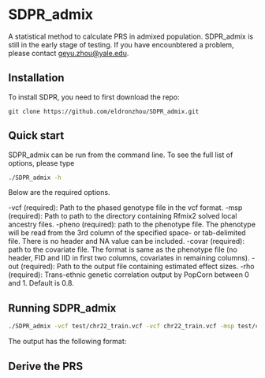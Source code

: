 # SDPR_admix
A statistical method to calculate PRS in admixed population. SDPR_admix is still in the early stage of testing. If you have encounbtered a problem, please contact geyu.zhou@yale.edu.

## Installation

To install SDPR, you need to first download the repo:

```
git clone https://github.com/eldronzhou/SDPR_admix.git
```

## Quick start

SDPR_admix can be run from the command line. To see the full list of options, please type

```bash
./SDPR_admix -h
```
Below are the required options.

-vcf (required): Path to the phased genotype file in the vcf format.
-msp (required): Path to path to the directory containing Rfmix2 solved local ancestry files.
-pheno (required): path to the phenotype file. The phenotype will be read from the 3rd column of the specified space- or tab-delimited file. There is no header and NA value can be included.
-covar (required): path to the covariate file. The format is same as the phenotype file (no header, FID and IID in first two columns, covariates in remaining columns).
-out (required): Path to the output file containing estimated effect sizes.
-rho (required): Trans-ethnic genetic correlation output by PopCorn between 0 and 1. Default is 0.8. 

## Running SDPR_admix

```bash
./SDPR_admix -vcf test/chr22_train.vcf -vcf chr22_train.vcf -msp test/chr22_train.msp.tsv -pheno test/train.pheno -covar test/covar.txt -out test/res.txt
```
The output has the following format:



## Derive the PRS
